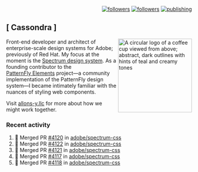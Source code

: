 <p align="right"><a rel="me" href="https://front-end.social/@castastrophe">
    <img alt="followers" title="Follow me on Mastodon" src="https://img.shields.io/mastodon/follow/109297102751309835?domain=https%3A%2F%2Ffront-end.social&label=Follow&logo=mastodon&logoColor=white&style=for-the-badge&labelColor=008080&color=006969"/></a>
  <a href="https://codepen.io/castastrophe/">
    <img alt="followers" title="Follow me on CodePen" src="https://img.shields.io/badge/23-1?color=640464&labelColor=7c007c&style=for-the-badge&logo=codepen&label=Follow"/></a>
<a href="https://castastrophe.medium.com/">
    <img alt="publishing" title="View articles on Medium" src="https://img.shields.io/badge/107-1?color=666&labelColor=444&label=subscribe&logo=medium&logoColor=white&style=for-the-badge"/></a>
</p>

## [&nbsp;Cassondra&nbsp;]

<img align="right" src="https://github-production-user-asset-6210df.s3.amazonaws.com/1840295/253016758-ba468774-1cd3-42c2-8f43-947b5eeb5edf.png" height="200" alt="A circular logo of a coffee cup viewed from above; abstract, dark outlines with hints of teal and creamy tones">

Front-end developer and architect of enterprise-scale design systems for Adobe; previously of Red Hat. My focus at the moment is the [Spectrum design system](https://github.com/adobe/spectrum-css). As a founding contributor to the [PatternFly&nbsp;Elements](https://github.com/patternfly/patternfly-elements) project&mdash;a community implementation of the PatternFly design system&mdash;I became intimately familiar with the nuances of styling web components.

Visit [allons-y.llc](http://allons-y.llc/) for more about how we might work together.

### Recent activity

<!--START_SECTION:activity-->
1. 🎉 Merged PR [#4120](https://github.com/adobe/spectrum-css/pull/4120) in [adobe/spectrum-css](https://github.com/adobe/spectrum-css)
2. 🎉 Merged PR [#4122](https://github.com/adobe/spectrum-css/pull/4122) in [adobe/spectrum-css](https://github.com/adobe/spectrum-css)
3. 🎉 Merged PR [#4121](https://github.com/adobe/spectrum-css/pull/4121) in [adobe/spectrum-css](https://github.com/adobe/spectrum-css)
4. 🎉 Merged PR [#4117](https://github.com/adobe/spectrum-css/pull/4117) in [adobe/spectrum-css](https://github.com/adobe/spectrum-css)
5. 🎉 Merged PR [#4118](https://github.com/adobe/spectrum-css/pull/4118) in [adobe/spectrum-css](https://github.com/adobe/spectrum-css)
<!--END_SECTION:activity-->
